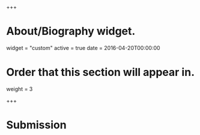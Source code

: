 +++
# About/Biography widget.
widget = "custom"
active = true
date = 2016-04-20T00:00:00

# Order that this section will appear in.
weight = 3

+++

# Submission



<!-- [Dr. Jorge A. Pérez]:http://www.jorgeaperez.net
[Prof. Gerard Renardel de Lavalette]:http://www.rug.nl/staff/g.r.renardel.de.lavalette/
[Prof. Silvia Ghilezan]:http://imft.ftn.uns.ac.rs/~silvia/ -->
